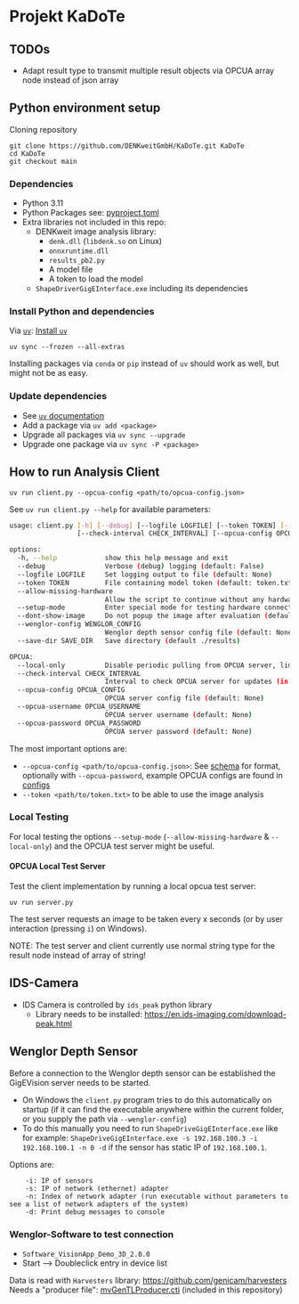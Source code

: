 # Projekt KaDoTe

## TODOs

* Adapt result type to transmit multiple result objects via OPCUA array node instead of json array

## Python environment setup

Cloning repository

```shell
git clone https://github.com/DENKweitGmbH/KaDoTe.git KaDoTe
cd KaDoTe
git checkout main
```

### Dependencies

* Python 3.11
* Python Packages see: [pyproject.toml](/pyproject.toml)
* Extra libraries not included in this repo:
  * DENKweit image analysis library:
    * `denk.dll` (`libdenk.so` on Linux)
    * `onnxruntime.dll`
    * `results_pb2.py`
    * A model file
    * A token to load the model
  * `ShapeDriverGigEInterface.exe` including its dependencies

### Install Python and dependencies

Via [`uv`](https://docs.astral.sh/uv/): [Install `uv`](https://github.com/astral-sh/uv?tab=readme-ov-file#installation)

```shell
uv sync --frozen --all-extras
```

Installing packages via `conda` or `pip` instead of `uv` should work as well, but might not be as easy.

### Update dependencies

* See [`uv` documentation](https://docs.astral.sh/uv/)
* Add a package via `uv add <package>`
* Upgrade all packages via `uv sync --upgrade`
* Upgrade one package via `uv sync -P <package>`

## How to run Analysis Client

```shell
uv run client.py --opcua-config <path/to/opcua-config.json>
```

See `uv run client.py --help` for available parameters:

```bash
usage: client.py [-h] [--debug] [--logfile LOGFILE] [--token TOKEN] [--allow-missing-hardware] [--setup-mode] [--dont-show-image] [--wenglor-config WENGLOR_CONFIG] [--local-only]
                 [--check-interval CHECK_INTERVAL] [--opcua-config OPCUA_CONFIG] [--opcua-username OPCUA_USERNAME] [--opcua-password OPCUA_PASSWORD] [--save-dir SAVE_DIR]

options:
  -h, --help            show this help message and exit
  --debug               Verbose (debug) logging (default: False)
  --logfile LOGFILE     Set logging output to file (default: None)
  --token TOKEN         File containing model token (default: token.txt)
  --allow-missing-hardware
                        Allow the script to continue without any hardware connected for local testing. (Uses testimage.jpg). (default: False)
  --setup-mode          Enter special mode for testing hardware connections and camera setup. Implies --debug, --allow-missing-harware and --local-only (default: False)
  --dont-show-image     Do not popup the image after evaluation (default: False)
  --wenglor-config WENGLOR_CONFIG
                        Wenglor depth sensor config file (default: None)
  --save-dir SAVE_DIR   Save directory (default ./results)

OPCUA:
  --local-only          Disable periodic pulling from OPCUA server, limiting functionality. (default: False)
  --check-interval CHECK_INTERVAL
                        Interval to check OPCUA server for updates (in sec). (default: 1.0)
  --opcua-config OPCUA_CONFIG
                        OPCUA server config file (default: None)
  --opcua-username OPCUA_USERNAME
                        OPCUA server username (default: None)
  --opcua-password OPCUA_PASSWORD
                        OPCUA server password (default: None)
```

The most important options are:

* `--opcua-config <path/to/opcua-config.json>`: See [schema](/schemas/opcua-server-config.schema.json) for format, optionally with `--opcua-password`, example OPCUA configs are found in [configs](/configs)
* `--token <path/to/token.txt>` to be able to use the image analysis

### Local Testing

For local testing the options `--setup-mode` (`--allow-missing-hardware` & `--local-only`) and the OPCUA test server might be useful.

#### OPCUA Local Test Server

Test the client implementation by running a local opcua test server:

```shell
uv run server.py
```

The test server requests an image to be taken every x seconds (or by user interaction (pressing `i`) on Windows).

NOTE: The test server and client currently use normal string type for the result node instead of array of string!

## IDS-Camera

* IDS Camera is controlled by `ids_peak` python library
  * Library needs to be installed: <https://en.ids-imaging.com/download-peak.html>

## Wenglor Depth Sensor

Before a connection to the Wenglor depth sensor can be established the GigEVision server needs to be started.

* On Windows the `client.py` program tries to do this automatically on startup (if it can find the executable anywhere within the current folder, or you supply the path via `--wenglor-config`)
* To do this manually you need to run `ShapeDriveGigEInterface.exe` like for example:
`ShapeDriveGigEInterface.exe -s 192.168.100.3 -i 192.168.100.1 -n 0 -d`
if the sensor has static IP of `192.168.100.1`.

Options are:

```shell
    -i: IP of sensors
    -s: IP of network (ethernet) adapter
    -n: Index of network adapter (run executable without parameters to see a list of network adapters of the system)
    -d: Print debug messages to console
```

### Wenglor-Software to test connection

* `Software_VisionApp_Demo_3D_2.0.0`
* Start --> Doubleclick entry in device list

Data is read with `Harvesters` library: <https://github.com/genicam/harvesters>
Needs a "producer file": [mvGenTLProducer.cti](/mvGenTLProducer.cti) (included in this repository)
